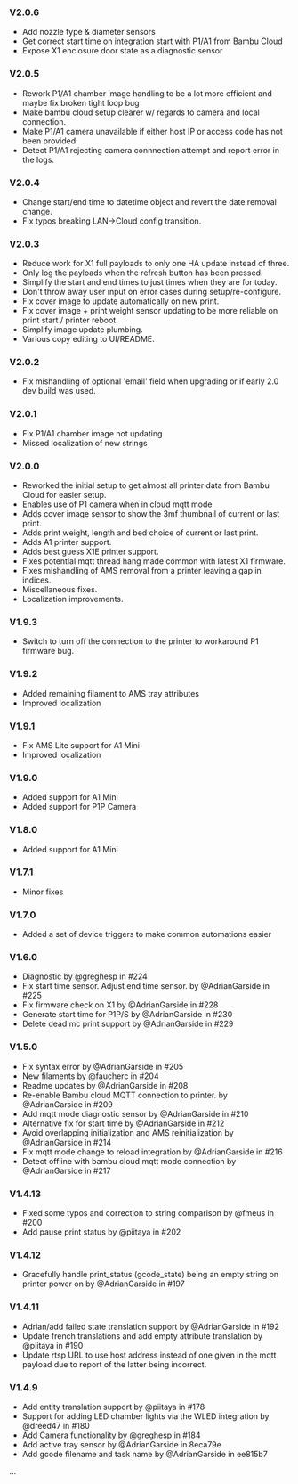### V2.0.6
- Add nozzle type & diameter sensors
- Get correct start time on integration start with P1/A1 from Bambu Cloud
- Expose X1 enclosure door state as a diagnostic sensor

### V2.0.5
- Rework P1/A1 chamber image handling to be a lot more efficient and maybe fix broken tight loop bug
- Make bambu cloud setup clearer w/ regards to camera and local connection.
- Make P1/A1 camera unavailable if either host IP or access code has not been provided.
- Detect P1/A1 rejecting camera connnection attempt and report error in the logs.

### V2.0.4
- Change start/end time to datetime object and revert the date removal change.
- Fix typos breaking LAN->Cloud config transition.

### V2.0.3
- Reduce work for X1 full payloads to only one HA update instead of three.
- Only log the payloads when the refresh button has been pressed.
- Simplify the start and end times to just times when they are for today.
- Don't throw away user input on error cases during setup/re-configure.
- Fix cover image to update automatically on new print.
- Fix cover image + print weight sensor updating to be more reliable on print start / printer reboot.
- Simplify image update plumbing.
- Various copy editing to UI/README.

### V2.0.2
- Fix mishandling of optional 'email' field when upgrading or if early 2.0 dev build was used.

### V2.0.1
- Fix P1/A1 chamber image not updating
- Missed localization of new strings

### V2.0.0
- Reworked the initial setup to get almost all printer data from Bambu Cloud for easier setup.
- Enables use of P1 camera when in cloud mqtt mode
- Adds cover image sensor to show the 3mf thumbnail of current or last print.
- Adds print weight, length and bed choice of current or last print.
- Adds A1 printer support.
- Adds best guess X1E printer support.
- Fixes potential mqtt thread hang made common with latest X1 firmware.
- Fixes mishandling of AMS removal from a printer leaving a gap in indices.
- Miscellaneous fixes.
- Localization improvements.

### V1.9.3
- Switch to turn off the connection to the printer to workaround P1 firmware bug.

### V1.9.2
- Added remaining filament to AMS tray attributes
- Improved localization

### V1.9.1
- Fix AMS Lite support for A1 Mini
- Improved localization

### V1.9.0
- Added support for A1 Mini
- Added support for P1P Camera

### V1.8.0
- Added support for A1 Mini

### V1.7.1
- Minor fixes

### V1.7.0
- Added a set of device triggers to make common automations easier

### V1.6.0
- Diagnostic by @greghesp in #224
- Fix start time sensor. Adjust end time sensor. by @AdrianGarside in #225
- Fix firmware check on X1 by @AdrianGarside in #228
- Generate start time for P1P/S by @AdrianGarside in #230
- Delete dead mc print support by @AdrianGarside in #229

### V1.5.0
- Fix syntax error by @AdrianGarside in #205
- New filaments by @faucherc in #204
- Readme updates by @AdrianGarside in #208
- Re-enable Bambu cloud MQTT connection to printer. by @AdrianGarside in #209
- Add mqtt mode diagnostic sensor by @AdrianGarside in #210
- Alternative fix for start time by @AdrianGarside in #212
- Avoid overlapping initialization and AMS reinitialization by @AdrianGarside in #214
- Fix mqtt mode change to reload integration by @AdrianGarside in #216
- Detect offline with bambu cloud mqtt mode connection by @AdrianGarside in #217

### V1.4.13
- Fixed some typos and correction to string comparison by @fmeus in #200
- Add pause print status by @piitaya in #202

### V1.4.12
- Gracefully handle print_status (gcode_state) being an empty string on printer power on by @AdrianGarside in #197

### V1.4.11
- Adrian/add failed state translation support by @AdrianGarside in #192
- Update french translations and add empty attribute translation by @piitaya in #190
- Update rtsp URL to use host address instead of one given in the mqtt payload due to report of the latter being incorrect.

### V1.4.9
- Add entity translation support by @piitaya in #178
- Support for adding LED chamber lights via the WLED integration by @dreed47 in #180
- Add Camera functionality by @greghesp in #184
- Add active tray sensor by @AdrianGarside in 8eca79e
- Add gcode filename and task name by @AdrianGarside in ee815b7

...
